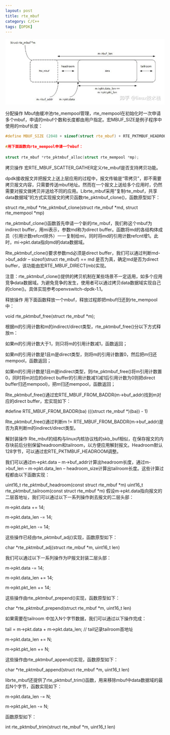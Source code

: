 ```yaml
---
layout: post
title: rte_mbuf
category: C/C++
tags: [DPDK]
---
```


![rte_mbuf 图片](https://github.com/lamdota2/lamdota2.github.io/blob/master/pictures/Struct-rte_mbuf.png?raw=true)

分配操作
Mbuf由缓冲池rte_mempool管理，rte_mempool在初始化时一次申请多个mbuf，申请的mbuf个数和长度都由用户指定。宏MBUF_SIZE是例子程序中使用的mbuf长度：
```c
#define MBUF_SIZE (2048 + sizeof(struct rte_mbuf) + RTE_PKTMBUF_HEADROOM)

#用下面函数向rte_mempool申请一个mbuf：

struct rte_mbuf *rte_pktmbuf_alloc(struct rte_mempool *mp);
```
拷贝操作
宏RTE_MBUF_SCATTER_GATHER定义rte_mbuf是否支持拷贝功能。

dpdk接收报文并把报文上送上层应用的过程中，报文传输是“零拷贝”，即不需要拷贝报文内容，只需要传送mbuf地址。然而在一个报文上送给多个应用时，仍然需要对报文做拷贝并送给不同的应用。Librte_mbuf采用“复制rte_mbuf，共享data数据域”的方式实现报文的拷贝函数rte_pktmbuf_clone()，函数原型如下：

struct rte_mbuf *rte_pktmbuf_clone(struct rte_mbuf *md, struct rte_mempool *mp)

rte_pktmbuf_clone()函数首先申请一个新的rte_mbuf，我们称这个mbuf为indirect buffer，用mi表示，参数md称为direct buffer。函数将md的各结构体成员（引用计数refcnt除外）一一复制给mi，同时将md的引用计数refcnt增1。此时，mi->pkt.data指向md的data数据域。

Rte_pktmbuf_clone()要求参数md必须是direct buffer，我们可以通过判断md->buf_addr – sizeof(struct rte_mbuf) == md 是否为真，确定md是否为direct buffer，该功能由宏RTE_MBUF_DIRECT(mb)实现。

注意：rte_pktmbuf_clone()提供的拷贝机制在某些场景不一定适用，如多个应用竞争data数据域。为避免竞争的发生，使用者可以通过拷贝data数据域实现自己的clone()。具体实现参考openvswitch-dpdk-1.1。

释放操作
用下面函数释放一个mbuf，释放过程即把mbuf归还到rte_mempool中：

void rte_pktmbuf_free(struct rte_mbuf *m);

根据m的引用计数和m的indirect/direct类型，rte_pktmbuf_free()分以下方式释放m：

如果m的引用计数大于1，则只将m的引用计数减1，函数返回；

如果m的引用计数是1且m是direct类型，则将m的引用计数置0，然后把m归还mempool，函数返回；

如果m的引用计数是1且m是indirect类型，则rte_pktmbuf_free()将m引用计数置0，同时将m对应的direct buffer的引用计数减1(减1后引用计数为0则把direct buffer归还mempool)，把m归还mempool，函数返回；



Rte_pktmbuf_free()通过宏RTE_MBUF_FROM_BADDR(m->buf_addr)找到m对应的direct buffer，宏实现如下：

#define RTE_MBUF_FROM_BADDR(ba) (((struct rte_mbuf *)(ba)) - 1)

Rte_pktmbuf_free()通过判断m != RTE_MBUF_FROM_BADDR(m->buf_addr)是否为真判断m的indirect/direct类型。

解封装操作
Rte_mbuf的结构与linux内核协议栈的skb_buf相似，在保存报文的内存块前后分别保留headroom和tailroom，以方便应用解封报文。Headroom默认128字节，可以通过宏RTE_PKTMBUF_HEADROOM调整。

我们可以通过m->pkt.data – m->buf_addr计算出headroom长度，通过m->buf_len – m->pkt.data_len – headroom_size计算出tailroom长度。这些计算过程都由以下函数实现：

uint16_t rte_pktmbuf_headroom(const struct rte_mbuf *m)
uint16_t rte_pktmbuf_tailroom(const struct rte_mbuf *m)
假设m->pkt.data指向报文的二层首地址，我们可以通过以下一系列操作剥去报文的二层头部：

m->pkt.data += 14;

m->pkt.data_len -= 14;

m->pkt.pkt_len -= 14;

这些操作已经由rte_pktmbuf_adj()实现，函数原型如下：

char *rte_pktmbuf_adj(struct rte_mbuf *m, uint16_t len)



我们可以通过以下一系列操作为IP报文封装二层头部：

m->pkt.data -= 14;

m->pkt.data_len += 14;

m->pkt.pkt_len += 14;

这些操作由rte_pktmbuf_prepend()实现，函数原型如下：

char *rte_pktmbuf_prepend(struct rte_mbuf *m, uint16_t len)



如果需要在tailroom 中加入N个字节数据，我们可以通过以下操作完成：

tail = m->pkt.data + m->pkt.data_len; // tail记录tailroom首地址

m->pkt.data_len += N;

m->pkt.pkt_len += N;

这些操作由rte_pktmbuf_append()实现，函数原型如下：

char *rte_pktmbuf_append(struct rte_mbuf *m, uint16_t len)



librte_mbuf还提供了rte_pktmbuf_trim()函数，用来移除mbuf中data数据域的最后N个字节，函数实现如下：

m->pkt.data_len -= N;

m->pkt.pkt_len -= N;

函数原型如下：

int rte_pktmbuf_trim(struct rte_mbuf *m, uint16_t len)